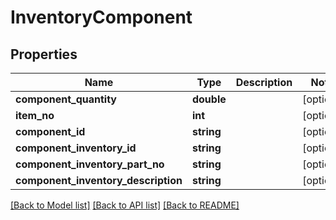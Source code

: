 # InventoryComponent

## Properties
Name | Type | Description | Notes
------------ | ------------- | ------------- | -------------
**component_quantity** | **double** |  | [optional] 
**item_no** | **int** |  | [optional] 
**component_id** | **string** |  | [optional] 
**component_inventory_id** | **string** |  | [optional] 
**component_inventory_part_no** | **string** |  | [optional] 
**component_inventory_description** | **string** |  | [optional] 

[[Back to Model list]](../README.md#documentation-for-models) [[Back to API list]](../README.md#documentation-for-api-endpoints) [[Back to README]](../README.md)


